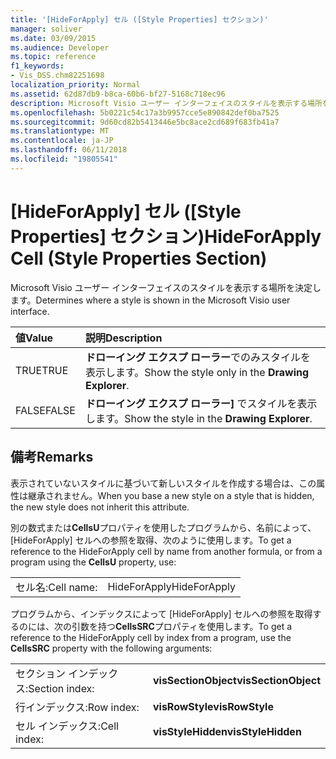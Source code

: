 ```yaml
---
title: '[HideForApply] セル ([Style Properties] セクション)'
manager: soliver
ms.date: 03/09/2015
ms.audience: Developer
ms.topic: reference
f1_keywords:
- Vis_DSS.chm82251698
localization_priority: Normal
ms.assetid: 62d87db9-b8ca-60b6-bf27-5168c718ec96
description: Microsoft Visio ユーザー インターフェイスのスタイルを表示する場所を決定します。
ms.openlocfilehash: 5b0221c54c17a3b9957cce5e890842def0ba7525
ms.sourcegitcommit: 9d60cd82b5413446e5bc8ace2cd689f683fb41a7
ms.translationtype: MT
ms.contentlocale: ja-JP
ms.lasthandoff: 06/11/2018
ms.locfileid: "19805541"
---
```

# <a name="hideforapply-cell-style-properties-section"></a><span data-ttu-id="d57d1-103">[HideForApply] セル ([Style Properties] セクション)</span><span class="sxs-lookup"><span data-stu-id="d57d1-103">HideForApply Cell (Style Properties Section)</span></span>

<span data-ttu-id="d57d1-104">Microsoft Visio ユーザー インターフェイスのスタイルを表示する場所を決定します。</span><span class="sxs-lookup"><span data-stu-id="d57d1-104">Determines where a style is shown in the Microsoft Visio user interface.</span></span>
  
|<span data-ttu-id="d57d1-105">**値**</span><span class="sxs-lookup"><span data-stu-id="d57d1-105">**Value**</span></span>|<span data-ttu-id="d57d1-106">**説明**</span><span class="sxs-lookup"><span data-stu-id="d57d1-106">**Description**</span></span>|
|:-----|:-----|
| <span data-ttu-id="d57d1-107">TRUE</span><span class="sxs-lookup"><span data-stu-id="d57d1-107">TRUE</span></span>  <br/> | <span data-ttu-id="d57d1-108">**ドローイング エクスプ ローラー**でのみスタイルを表示します。</span><span class="sxs-lookup"><span data-stu-id="d57d1-108">Show the style only in the **Drawing Explorer**.</span></span>  <br/> |
| <span data-ttu-id="d57d1-109">FALSE</span><span class="sxs-lookup"><span data-stu-id="d57d1-109">FALSE</span></span>  <br/> | <span data-ttu-id="d57d1-110">**ドローイング エクスプ ローラー]** でスタイルを表示します。</span><span class="sxs-lookup"><span data-stu-id="d57d1-110">Show the style in the **Drawing Explorer**.</span></span>  <br/> |
   
## <a name="remarks"></a><span data-ttu-id="d57d1-111">備考</span><span class="sxs-lookup"><span data-stu-id="d57d1-111">Remarks</span></span>

<span data-ttu-id="d57d1-112">表示されていないスタイルに基づいて新しいスタイルを作成する場合は、この属性は継承されません。</span><span class="sxs-lookup"><span data-stu-id="d57d1-112">When you base a new style on a style that is hidden, the new style does not inherit this attribute.</span></span>
  
<span data-ttu-id="d57d1-113">別の数式または**CellsU**プロパティを使用したプログラムから、名前によって、[HideForApply] セルへの参照を取得、次のように使用します。</span><span class="sxs-lookup"><span data-stu-id="d57d1-113">To get a reference to the HideForApply cell by name from another formula, or from a program using the **CellsU** property, use:</span></span> 
  
|||
|:-----|:-----|
| <span data-ttu-id="d57d1-114">セル名:</span><span class="sxs-lookup"><span data-stu-id="d57d1-114">Cell name:</span></span>  <br/> | <span data-ttu-id="d57d1-115">HideForApply</span><span class="sxs-lookup"><span data-stu-id="d57d1-115">HideForApply</span></span>  <br/> |
   
<span data-ttu-id="d57d1-116">プログラムから、インデックスによって [HideForApply] セルへの参照を取得するのには、次の引数を持つ**CellsSRC**プロパティを使用します。</span><span class="sxs-lookup"><span data-stu-id="d57d1-116">To get a reference to the HideForApply cell by index from a program, use the **CellsSRC** property with the following arguments:</span></span> 
  
|||
|:-----|:-----|
| <span data-ttu-id="d57d1-117">セクション インデックス:</span><span class="sxs-lookup"><span data-stu-id="d57d1-117">Section index:</span></span>  <br/> |<span data-ttu-id="d57d1-118">**visSectionObject**</span><span class="sxs-lookup"><span data-stu-id="d57d1-118">**visSectionObject**</span></span> <br/> |
| <span data-ttu-id="d57d1-119">行インデックス:</span><span class="sxs-lookup"><span data-stu-id="d57d1-119">Row index:</span></span>  <br/> |<span data-ttu-id="d57d1-120">**visRowStyle**</span><span class="sxs-lookup"><span data-stu-id="d57d1-120">**visRowStyle**</span></span> <br/> |
| <span data-ttu-id="d57d1-121">セル インデックス:</span><span class="sxs-lookup"><span data-stu-id="d57d1-121">Cell index:</span></span>  <br/> |<span data-ttu-id="d57d1-122">**visStyleHidden**</span><span class="sxs-lookup"><span data-stu-id="d57d1-122">**visStyleHidden**</span></span> <br/> |
   

